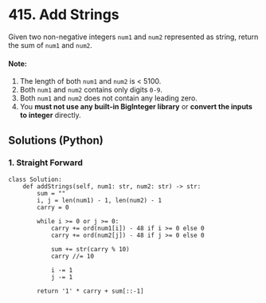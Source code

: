 # 415. Add Strings
Given two non-negative integers ```num1``` and ```num2``` represented as string, return the sum of ```num1``` and ```num2```.

#### Note:
1. The length of both ```num1``` and ```num2``` is < 5100.
2. Both ```num1``` and ```num2``` contains only digits ```0-9```.
3. Both ```num1``` and ```num2``` does not contain any leading zero.
4. You **must not use any built-in BigInteger library** or **convert the inputs to integer** directly.

## Solutions (Python)

### 1. Straight Forward
```Python3
class Solution:
    def addStrings(self, num1: str, num2: str) -> str:
        sum = ""
        i, j = len(num1) - 1, len(num2) - 1
        carry = 0

        while i >= 0 or j >= 0:
            carry += ord(num1[i]) - 48 if i >= 0 else 0
            carry += ord(num2[j]) - 48 if j >= 0 else 0

            sum += str(carry % 10)
            carry //= 10

            i -= 1
            j -= 1

        return '1' * carry + sum[::-1]
```
